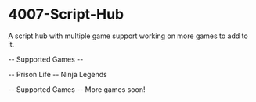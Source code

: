 # 4007-Script-Hub
A script hub with multiple game support working on more games to add to it.

-- Supported Games -- 

-- Prison Life
-- Ninja Legends

-- Supported Games --
More games soon!
